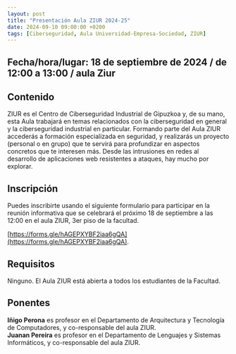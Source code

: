 ```yaml
---
layout: post
title: "Presentación Aula ZIUR 2024-25"
date: 2024-09-10 09:00:00 +0200
tags: [Ciberseguridad, Aula Universidad-Empresa-Sociedad, ZIUR]
---
```

## Fecha/hora/lugar: 18 de septiembre de 2024 / de 12:00 a 13:00 / aula Ziur

## Contenido
ZIUR es el Centro de Ciberseguridad Industrial de Gipuzkoa y, de su mano, esta Aula
trabajará en temas relacionados con la ciberseguridad en general y la ciberseguridad
industrial en particular. Formando parte del Aula ZIUR accederás a formación
especializada en seguridad, y realizarás un proyecto (personal o en grupo) que te
servirá para profundizar en aspectos concretos que te interesen más. Desde las
intrusiones en redes al desarrollo de aplicaciones web resistentes a ataques, hay
mucho por explorar.

## Inscripción

Puedes inscribirte usando el siguiente formulario para participar en la reunión informativa que se celebrará el próximo 18 de septiembre a las 12:00 en el 
aula ZIUR, 3er piso de la facultad.

[https://forms.gle/hAGEPXYBF2iaa6gQA](https://forms.gle/hAGEPXYBF2iaa6gQA).

## Requisitos

Ninguno. El Aula ZIUR está abierta a todos los estudiantes de la Facultad.

## Ponentes

**Iñigo Perona** es profesor en el Departamento de Arquitectura y Tecnología de Computadores, y co-responsable del aula ZIUR.  
**Juanan Pereira** es profesor en el Departamento de Lenguajes y Sistemas Informáticos, y co-responsable del aula ZIUR.
